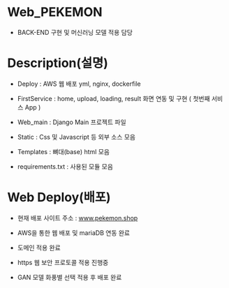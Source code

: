 # Web_PEKEMON 

- BACK-END 구현 및 머신러닝 모델 적용 담당



# Description(설명)
- Deploy : AWS 웹 배포 yml, nginx, dockerfile 

- FirstService : home, upload, loading, result 화면 연동 및 구현 ( 첫번째 서비스 App )

- Web_main : Django Main 프로젝트 파일

- Static : Css 및 Javascript 등 외부 소스 모음

- Templates : 뼈대(base) html 모음 

- requirements.txt : 사용된 모듈 모음


# Web Deploy(배포)

- 현재 배포 사이트 주소 :  www.pekemon.shop

- AWS을 통한 웹 배포 및 mariaDB 연동 완료 

- 도메인 적용 완료 

- https 웹 보안 프로토콜 적용 진행중 

- GAN 모델 화풍별 선택 적용 후 배포 완료
